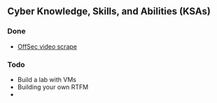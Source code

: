 


## Cyber Knowledge, Skills, and Abilities (KSAs)


### Done
 - [OffSec video scrape](https://huskycougar.github.io/CyberKSAs/OffSec_Video_TimeStamps)

### Todo
- Build a lab with VMs
- Building your own RTFM
- 
